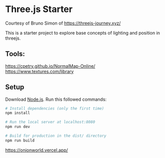 # Three.js Starter
Courtesy of Bruno Simon of https://threejs-journey.xyz/

This is a starter project to explore base concepts of lighting and position in threejs. 

## Tools: 
https://cpetry.github.io/NormalMap-Online/
https://www.textures.com/library

## Setup
Download [Node.js](https://nodejs.org/en/download/).
Run this followed commands:

``` bash
# Install dependencies (only the first time)
npm install

# Run the local server at localhost:8080
npm run dev

# Build for production in the dist/ directory
npm run build
```
https://onionworld.vercel.app/
